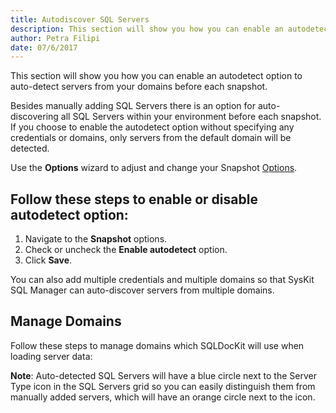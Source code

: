 ```yaml
---
title: Autodiscover SQL Servers
description: This section will show you how you can enable an autodetect option to auto-detect servers from your domains before each snapshot.
author: Petra Filipi
date: 07/6/2017
---
```

This section will show you how you can enable an autodetect option to auto-detect servers from your domains before each snapshot.

Besides manually adding SQL Servers there is an option for auto-discovering all SQL Servers within your environment before each snapshot. If you choose to enable the autodetect option without specifying any credentials or domains, only servers from the default domain will be detected.

Use the __Options__ wizard to adjust and change your Snapshot [Options](#internal/get-to-know-syskit-sql-manager/backstage-screen/options-wizard).

## Follow these steps to enable or disable autodetect option:
1. Navigate to the __Snapshot__ options.
2. Check or uncheck the __Enable autodetect__ option.
3. Click __Save__.


You can also add multiple credentials and multiple domains so that SysKit SQL Manager can auto-discover servers from multiple domains.

## Manage Domains
Follow these steps to  manage domains which SQLDocKit will use when loading server data:

__Note__: Auto-detected SQL Servers will have a blue circle next to the Server Type icon in the SQL Servers grid so you can easily distinguish them from manually added servers, which will have an orange circle next to the icon.